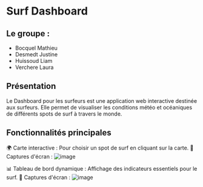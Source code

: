 # Surf Dashboard

## Le groupe :
- Bocquel Mathieu
- Desmedt Justine
- Huissoud Liam
- Verchere Laura

##  Présentation

Le Dashboard pour les surfeurs est une application web interactive destinée aux surfeurs.
Elle permet de visualiser les conditions météo et océaniques de différents spots de surf à travers le monde.

## Fonctionnalités principales

🌍 Carte interactive : Pour choisir un spot de surf en cliquant sur la carte.
📸 Captures d'écran :
![image](https://github.com/user-attachments/assets/385d5a0a-8511-4408-9976-008cb49b376d)

📊 Tableau de bord dynamique : Affichage des indicateurs essentiels pour le surf.
📸 Captures d'écran :
![image](https://github.com/user-attachments/assets/a9a40dae-af6b-41c8-8d0c-f06f15e022ca)

